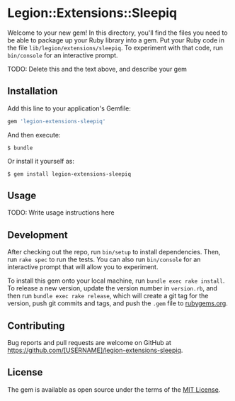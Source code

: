 # Legion::Extensions::Sleepiq

Welcome to your new gem! In this directory, you'll find the files you need to be able to package up your Ruby library into a gem. Put your Ruby code in the file `lib/legion/extensions/sleepiq`. To experiment with that code, run `bin/console` for an interactive prompt.

TODO: Delete this and the text above, and describe your gem

## Installation

Add this line to your application's Gemfile:

```ruby
gem 'legion-extensions-sleepiq'
```

And then execute:

    $ bundle

Or install it yourself as:

    $ gem install legion-extensions-sleepiq

## Usage

TODO: Write usage instructions here

## Development

After checking out the repo, run `bin/setup` to install dependencies. Then, run `rake spec` to run the tests. You can also run `bin/console` for an interactive prompt that will allow you to experiment.

To install this gem onto your local machine, run `bundle exec rake install`. To release a new version, update the version number in `version.rb`, and then run `bundle exec rake release`, which will create a git tag for the version, push git commits and tags, and push the `.gem` file to [rubygems.org](https://rubygems.org).

## Contributing

Bug reports and pull requests are welcome on GitHub at https://github.com/[USERNAME]/legion-extensions-sleepiq.

## License

The gem is available as open source under the terms of the [MIT License](https://opensource.org/licenses/MIT).
